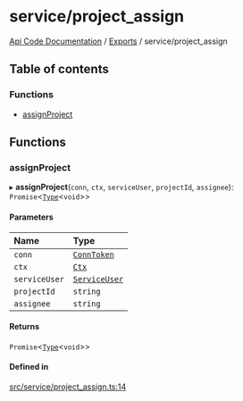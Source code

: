 # service/project\_assign
 
[Api Code Documentation](../README.md) / [Exports](../modules.md) / service/project\_assign

## Table of contents

### Functions

- [assignProject](service_project_assign.md#assignproject)

## Functions

### assignProject

▸ **assignProject**(`conn`, `ctx`, `serviceUser`, `projectId`, `assignee`): `Promise`<[`Type`](result.md#type)<`void`\>\>

#### Parameters

| Name | Type |
| :------ | :------ |
| `conn` | [`ConnToken`](service_conn.md#conntoken) |
| `ctx` | [`Ctx`](../interfaces/lib_ctx.Ctx.md) |
| `serviceUser` | [`ServiceUser`](../interfaces/service_domain_organization_service_user.ServiceUser.md) |
| `projectId` | `string` |
| `assignee` | `string` |

#### Returns

`Promise`<[`Type`](result.md#type)<`void`\>\>

#### Defined in

[src/service/project_assign.ts:14](https://github.com/openkfw/TruBudget/blob/0804644/api/src/service/project_assign.ts#L14)
